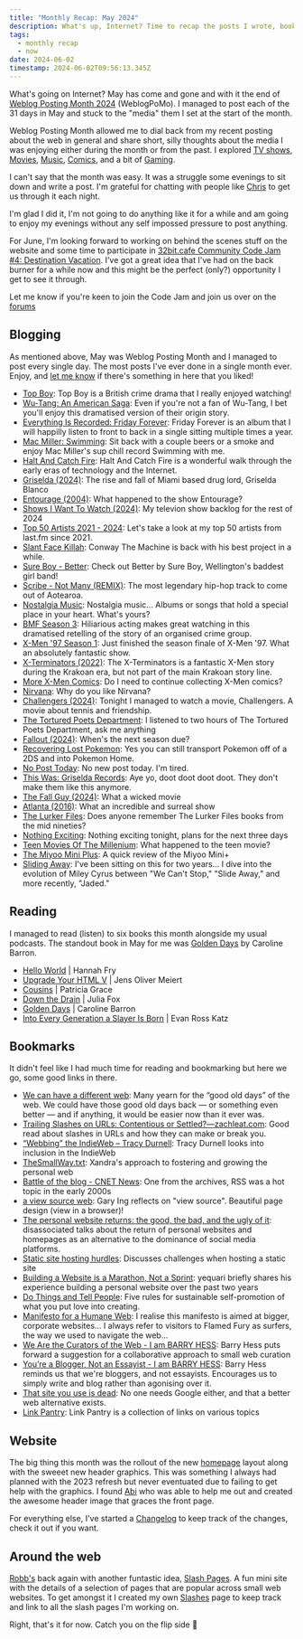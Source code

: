 ```yaml
---
title: "Monthly Recap: May 2024"
description: What's up, Internet? Time to recap the posts I wrote, books I read, links I shared and updates I made to the website during May. This month includes a recap of WebLogPoMo2024.
tags:
  - monthly recap
  - now
date: 2024-06-02
timestamp: 2024-06-02T09:56:13.345Z
---
```


What's going on Internet? May has come and gone and with it the end of [Weblog Posting Month 2024](https://weblog.anniegreens.lol/weblog-posting-month-2024) (WeblogPoMo). I managed to post each of the 31 days in May and stuck to the "media" them I set at the start of the month.

Weblog Posting Month allowed me to dial back from my recent posting about the web in general and share short, silly thoughts about the media I was enjoying either during the month or from the past. I explored [TV shows](/tags/tv/), [Movies](/tags/movies/), [Music](/tags/music/), [Comics](/tags/comics/), and a bit of [Gaming](/tags/gaming/).

I can't say that the month was easy. It was a struggle some evenings to sit down and write a post. I'm grateful for chatting with people like [Chris](https://chrisburnell.com/) to get us through it each night.

I'm glad I did it, I'm not going to do anything like it for a while and am going to enjoy my evenings without any self impossed pressure to post anything.

For June, I'm looking forward to working on behind the scenes stuff on the website and some time to participate in [
32bit.cafe Community Code Jam #4: Destination Vacation](https://tilde.32bit.cafe/~ribose/events/destination/index.html). I've got a great idea that I've had on the back burner for a while now and this might be the perfect (only?) opportunity I get to see it through.

Let me know if you're keen to join the Code Jam and join us over on the [forums](https://discourse.32bit.cafe/)

## Blogging

As mentioned above, May was Weblog Posting Month and I managed to post every single day. The most posts I've ever done in a single month ever. Enjoy, and [let me know](/hello/) if there's something in here that you liked!

- [Top Boy](/posts/top-boy/): Top Boy is a British crime drama that I really enjoyed watching!
- [Wu-Tang: An American Saga](/posts/wu-tang-an-american-saga/): Even if you're not a fan of Wu-Tang, I bet you'll enjoy this dramatised version of their origin story.
- [Everything Is Recorded: Friday Forever](/posts/everything-is-recorded-friday-forever/): Friday Forever is an album that I will happilly listen to front to back in a single sitting multiple times a year.
- [Mac Miller: Swimming](/posts/mac-miller-swimming/): Sit back with a couple beers or a smoke and enjoy Mac Miller's sup chill record Swimming with me.
- [Halt And Catch Fire](/posts/halt-and-catch-fire/): Halt And Catch Fire is a wonderful walk through the early eras of technology and the Internet.
- [Griselda (2024)](/posts/griselda-2024/): The rise and fall of Miami based drug lord, Griselda Blanco
- [Entourage (2004)](/posts/entourage-2004/): What happened to the show Entourage?
- [Shows I Want To Watch (2024)](/posts/shows-i-want-to-watch-2024/): My televion show backlog for the rest of 2024
- [Top 50 Artists 2021 - 2024](/posts/top-50-artists-2021-2024/): Let's take a look at my top 50 artists from last.fm since 2021.
- [Slant Face Killah](/posts/slant-face-killah/): Conway The Machine is back with his best project in a while.
- [Sure Boy - Better](/posts/sure-boy-better/): Check out Better by Sure Boy, Wellington's baddest girl band!
- [Scribe - Not Many (REMIX)](/posts/scribe-not-many-remix/): The most legendary hip-hop track to come out of Aotearoa.
- [Nostalgia Music](/posts/nostalgia-music/): Nostalgia music... Albums or songs that hold a special place in your heart. What's yours?
- [BMF Season 3](/posts/bmf-season-3/): Hiliarious acting makes great watching in this dramatised retelling of the story of an organised crime group.
- [X-Men '97 Season 1](/posts/x-men-97-season-1/): Just finished the season finale of X-Men '97. What an absolutely fantastic show.
- [X-Terminators (2022)](/posts/x-terminators-2022/): The X-Terminators is a fantastic X-Men story during the Krakoan era, but not part of the main Krakoan story line.
- [More X-Men Comics](/posts/more-x-men-comics/): Do I need to continue collecting X-Men comics?
- [Nirvana](/posts/nirvana/): Why do you like Nirvana?
- [Challengers (2024)](/posts/challengers-2024/): Tonight I managed to watch a movie, Challengers. A movie about tennis and friendship.
- [The Tortured Poets Department](/posts/the-tortured-poets-department/): I listened to two hours of The Tortured Poets Department, ask me anything
- [Fallout (2024)](/posts/fallout-2024/): When's the next season due?
- [Recovering Lost Pokemon](/posts/recovering-lost-pokemon/): Yes you can still transport Pokemon off of a 2DS and into Pokemon Home.
- [No Post Today](/posts/no-post-today/): No new post today. I'm tired.
- [This Was: Griselda Records](/posts/this-was-griselda-records/): Aye yo, doot doot doot doot. They don't make them like this anymore.
- [The Fall Guy (2024)](/posts/the-fall-guy-2024/): What a wicked movie
- [Atlanta (2016)](/posts/atlanta-2016/): What an incredible and surreal show
- [The Lurker Files](/posts/the-lurker-files/): Does anyone remember The Lurker Files books from the mid nineties?
- [Nothing Exciting](/posts/nothing-exciting/): Nothing exciting tonight, plans for the next three days
- [Teen Movies Of The Millenium](/posts/teen-movies-of-the-millenium/): What happened to the teen movie?
- [The Miyoo Mini Plus](/posts/the-miyoo-mini-plus/): A quick review of the Miyoo Mini+
- [Sliding Away](/posts/sliding-away/): I've been sitting on this for two years... I dive into the evolution of Miley Cyrus between "We Can't Stop," "Slide Away," and more recently, "Jaded."

## Reading

I managed to read (listen) to six books this month alongside my usual podcasts. The standout book in May for me was [Golden Days](https://bookhub.co.nz/p/golden-days) by Caroline Barron.

- [Hello World](https://bookhub.co.nz/p/hello-world-how-to-be-human-in-the-age-of-the-machine) | Hannah Fry
- [Upgrade Your HTML V](https://leanpub.com/upgrade-your-html-5) | Jens Oliver Meiert
- [Cousins](https://bookhub.co.nz/p/cousins-2064513) | Patricia Grace
- [Down the Drain](https://bookhub.co.nz/p/down-the-drain) | Julia Fox
- [Golden Days](https://bookhub.co.nz/p/golden-days) | Caroline Barron
- [Into Every Generation a Slayer Is Born](https://bookhub.co.nz/p/into-every-generation-a-slayer-is-born-how-buffy-staked-our-hearts) | Evan Ross Katz

## Bookmarks

It didn't feel like I had much time for reading and bookmarking but here we go, some good links in there.

- [We can have a different web](https://www.citationneeded.news/we-can-have-a-different-web/): Many yearn for the “good old days” of the web. We could have those good old days back — or something even better — and if anything, it would be easier now than it ever was.
- [Trailing Slashes on URLs: Contentious or Settled?—zachleat.com](https://www.zachleat.com/web/trailing-slash/): Good read about slashes in URLs and how they can make or break you.
- [“Webbing” the IndieWeb – Tracy Durnell](https://tracydurnell.com/2024/04/22/webbing-the-indieweb/): Tracy Durnell looks into inclusion in the IndieWeb
- [TheSmallWay.txt](https://library.xandra.cc/the-small-way/): Xandra's approach to fostering and growing the personal web
- [Battle of the blog - CNET News](https://web.archive.org/web/20090806234534/http://news.cnet.com/Battle-of-the-blog/2009-1032_3-5059006.html): One from the archives, RSS was a hot topic in the early 2000s
- [a view source web](https://viewsource.info/): Gary Ing reflects on "view source". Beautiful page design (view in a browser)!
- [The personal website returns: the good, the bad, and the ugly of it](https://disassociated.com/personal-website-returns-good-bad-ugly/): disassociated talks about the return of personal websites and homepages as an alternative to the dominance of social media platforms.
- [Static site hosting hurdles](https://notes.volution.ro/v1/2022/09/notes/b08118d8/): Discusses challenges when hosting a static site
- [Building a Website is a Marathon, Not a Sprint](http://yequari.com/blog/2024/05/building-a-website-is-a-marathon/): yequari briefly shares his experience building a personal website over the past two years
- [Do Things and Tell People](https://mikegrindle.com/posts/self-promotion): Five rules for sustainable self-promotion of what you put love into creating.
- [Manifesto for a Humane Web](https://humanewebmanifesto.com/): I realise this manifesto is aimed at bigger, corporate websites... I always refer to visitors to Flamed Fury as surfers, the way we used to navigate the web...
- [We Are the Curators of the Web - I am BARRY HESS](https://bjhess.com/posts/we-are-the-curators-of-the-web): Barry Hess puts forward a suggestion for a collaborative approach to small web curation
- [You’re a Blogger, Not an Essayist - I am BARRY HESS](https://bjhess.com/posts/you-re-a-blogger-not-an-essayist): Barry Hess reminds us that we're bloggers, and not essayists. Encourages us to simply write and blog rather than agonising over it.
- [That site you use is dead](https://zicklepop.com/post/that-site-you-use-is-dead): No one needs Google either, and that a better web alternative exists.
- [Link Pantry](https://linkpantry.com/): Link Pantry is a collection of links on various topics

## Website

The big thing this month was the rollout of the new [homepage](/) layout along with the sweeet new header graphics. This was something I always had planned with the 2023 refresh but never eventuated due to failing to get help with the graphics. I found [Abi](https://fizzyrph.tumblr.com/) who was able to help me out and created the awesome header image that graces the front page.

For everything else, I've started a [Changelog](/changelog/) to keep track of the changes, check it out if you want.

## Around the web

[Robb's](https://rknight.me) back again with another funtastic idea, [Slash Pages](https://slashpages.net/). A fun mini site with the details of a selection of pages that are popular across small web websites. To get amongst it I created my own [Slashes](/slashes/) page to keep track and link to all the slash pages I'm working on.

Right, that's it for now. Catch you on the flip side 🤙